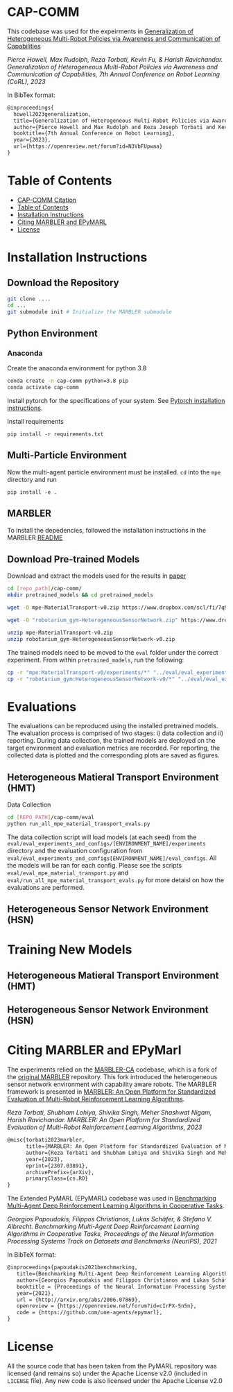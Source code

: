 # CAP-COMM
This codebase was used for the expeirments in [Generalization of Heterogeneous Multi-Robot Policies via Awareness and Communication of Capabilities](https://openreview.net/forum?id=N3VbFUpwaa&referrer=%5BAuthor%20Console%5D(%2Fgroup%3Fid%3Drobot-learning.org%2FCoRL%2F2023%2FConference%2FAuthors%23your-submissions))

*Pierce Howell, Max Rudolph, Reza Torbati, Kevin Fu, & Harish Ravichandar. Generalization of Heterogeneous Multi-Robot Policies via Awareness and Communication of Capabilities, 7th Annual Conference on Robot Learning (CoRL), 2023*

In BibTex format:
```tex
@inproceedings{
  howell2023generalization,
  title={Generalization of Heterogeneous Multi-Robot Policies via Awareness and Communication of Capabilities},
  author={Pierce Howell and Max Rudolph and Reza Joseph Torbati and Kevin Fu and Harish Ravichandar},
  booktitle={7th Annual Conference on Robot Learning},
  year={2023},
  url={https://openreview.net/forum?id=N3VbFUpwaa}
}
```


# Table of Contents
- [CAP-COMM Citation](#cap-comm)
- [Table of Contents](#table-of-contents)
- [Installation Instructions](#installation-instructions)
- [Citing MARBLER and EPyMARL](#citing-marbler-and-epymarl)
- [License](#license)

# Installation Instructions
## Download the Repository
```bash
git clone ....
cd ...
git submodule init # Initialize the MARBLER submodule
```


## Python Environment
### Anaconda

Create the anaconda environment for python 3.8
```bash
conda create -n cap-comm python=3.8 pip
conda activate cap-comm
```

Install pytorch for the specifications of your system. See [Pytorch installation instructions](https://pytorch.org/).

Install requirements
```
pip install -r requirements.txt
```

## Multi-Particle Environment
Now the multi-agent particle environment must be installed. `cd` into the `mpe` directory and run
```
pip install -e .
```

## MARBLER
To install the depedencies, followed the installation instructions in the MARBLER [README]()


## Download Pre-trained Models

Download and extract the models used for the results in [paper](https://openreview.net/forum?id=N3VbFUpwaa&referrer=%5BAuthor%20Console%5D(%2Fgroup%3Fid%3Drobot-learning.org%2FCoRL%2F2023%2FConference%2FAuthors%23your-submissions)) 

```bash
cd [repo_path]/cap-comm/
mkdir pretrained_models && cd pretrained_models

wget -O mpe-MaterialTransport-v0.zip https://www.dropbox.com/scl/fi/7q9yxveugls2udligm453/mpe-MaterialTransport-v0.zip?rlkey=6xfl9s3wyiyw58meu92w5yylh&dl=0

wget -O "robotarium_gym-HeterogeneousSensorNetwork.zip" https://www.dropbox.com/scl/fi/eosst3qs2artsfo1sxlwx/robotarium_gym-HeterogeneousSensorNetwork-v0.zip?rlkey=fsok69570xir1c49sccqfetm6&dl=0

unzip mpe-MaterialTransport-v0.zip
unzip robotarium_gym-HeterogeneousSensorNetwork-v0.zip

```

The trained models need to be moved to the `eval` folder under the correct experiment. From within `pretrained_models`, run the following:

```bash
cp -r "mpe:MaterialTransport-v0/experiments/*" "../eval/eval_experiments_and_configs/mpe:MaterialTransport-v0/experiments/"
cp -r "robotarium_gym:HeterogeneousSensorNetwork-v0/*" "../eval/eval_experiments_and_configs/robotarium_gym:HeterogeneousSensorNetwork-v0/experiments/"
```

# Evaluations
The evaluations can be reproduced using the installed pretrained models. The evaluation process is comprised of two stages: i) data collection and ii) reporting. During data collection,
the trained models are deployed on the target environment and evaluation metrics are recorded. For reporting, the collected data is plotted and the corresponding plots are saved as figures.  

## Heterogeneous Matieral Transport Environment (HMT)
Data Collection
```bash
cd [REPO_PATH]/cap-comm/eval
python run_all_mpe_material_transport_evals.py 
```
The data collection script will load models (at each seed) from the `eval/eval_experiments_and_configs/[ENVIRONMENT_NAME]/experiments` directory and the evaluation configuration from `eval/eval_experiments_and_configs[ENVIRONMENT_NAME]/eval_configs`. All the models will be ran for each config. Please see the scripts `eval/eval_mpe_material_transport.py` and `eval/run_all_mpe_material_transport_evals.py` for more detaisl on how the evaluations are performed.


## Heterogeneous Sensor Network Environment (HSN)

# Training New Models

## Heterogeneous Matieral Transport Environment (HMT)

## Heterogeneous Sensor Network Environment (HSN)



# Citing MARBLER and EPyMarl
The experiments relied on the [MARBLER-CA](https://github.com/GT-STAR-Lab/MARBLER-CA) codebase, which is a fork of the [original MARBLER](https://github.com/GT-STAR-Lab/MARBLER) repository. This fork introduced the heterogeneous sensor network environment with capability aware robots. The MARBLER framework is presented in [MARBLER: An Open Platform for Standardized Evaluation of Multi-Robot Reinforcement Learning Algorithms](https://arxiv.org/abs/2307.03891).

*Reza Torbati, Shubham Lohiya, Shivika Singh, Meher Shashwat Nigam, Harish Ravichandar. MARBLER: An Open Platform for Standardized Evaluation of Multi-Robot Reinforcement Learning Algorithms, 2023*

```tex
@misc{torbati2023marbler,
      title={MARBLER: An Open Platform for Standardized Evaluation of Multi-Robot Reinforcement Learning Algorithms}, 
      author={Reza Torbati and Shubham Lohiya and Shivika Singh and Meher Shashwat Nigam and Harish Ravichandar},
      year={2023},
      eprint={2307.03891},
      archivePrefix={arXiv},
      primaryClass={cs.RO}
}
```

The Extended PyMARL (EPyMARL) codebase was used in [Benchmarking Multi-Agent Deep Reinforcement Learning Algorithms in Cooperative Tasks](https://arxiv.org/abs/2006.07869).

*Georgios Papoudakis, Filippos Christianos, Lukas Schäfer, & Stefano V. Albrecht. Benchmarking Multi-Agent Deep Reinforcement Learning Algorithms in Cooperative Tasks, Proceedings of the Neural Information Processing Systems Track on Datasets and Benchmarks (NeurIPS), 2021*

In BibTeX format:

```tex
@inproceedings{papoudakis2021benchmarking,
   title={Benchmarking Multi-Agent Deep Reinforcement Learning Algorithms in Cooperative Tasks},
   author={Georgios Papoudakis and Filippos Christianos and Lukas Schäfer and Stefano V. Albrecht},
   booktitle = {Proceedings of the Neural Information Processing Systems Track on Datasets and Benchmarks (NeurIPS)},
   year={2021},
   url = {http://arxiv.org/abs/2006.07869},
   openreview = {https://openreview.net/forum?id=cIrPX-Sn5n},
   code = {https://github.com/uoe-agents/epymarl},
}
```

# License
All the source code that has been taken from the PyMARL repository was licensed (and remains so) under the Apache License v2.0 (included in `LICENSE` file).
Any new code is also licensed under the Apache License v2.0
